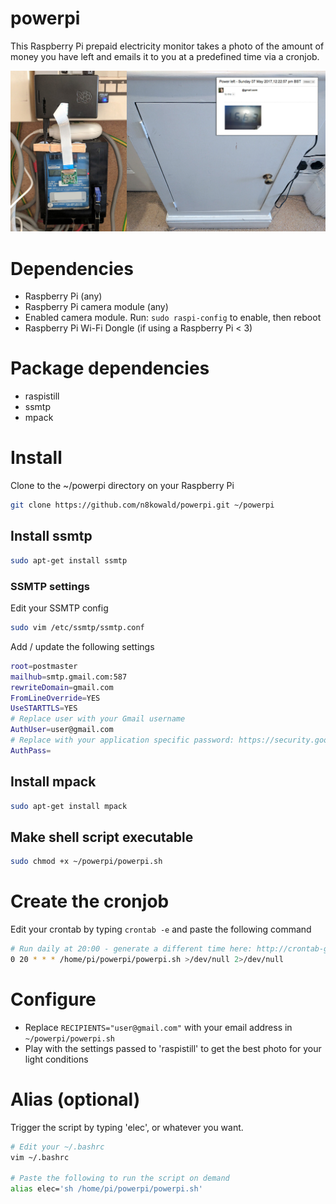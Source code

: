 # powerpi
This Raspberry Pi prepaid electricity monitor takes a photo of the amount of money you have left and emails it to you at a predefined time via a cronjob.

![Monitor usage](/docs/example.jpg?raw=true "Prepaid electricity box with powerpi")

# Dependencies
- Raspberry Pi (any)
- Raspberry Pi camera module (any)
- Enabled camera module. Run: ```sudo raspi-config``` to enable, then reboot
- Raspberry Pi Wi-Fi Dongle (if using a Raspberry Pi < 3)

# Package dependencies
- raspistill
- ssmtp
- mpack

# Install
Clone to the ~/powerpi directory on your Raspberry Pi
```bash
git clone https://github.com/n8kowald/powerpi.git ~/powerpi
```

## Install ssmtp
```bash
sudo apt-get install ssmtp
```
### SSMTP settings
Edit your SSMTP config

```bash
sudo vim /etc/ssmtp/ssmtp.conf
```

Add / update the following settings
```bash
root=postmaster
mailhub=smtp.gmail.com:587
rewriteDomain=gmail.com
FromLineOverride=YES
UseSTARTTLS=YES
# Replace user with your Gmail username
AuthUser=user@gmail.com
# Replace with your application specific password: https://security.google.com/settings/security/apppasswords
AuthPass=
```

## Install mpack
```bash
sudo apt-get install mpack
```

## Make shell script executable
```bash
sudo chmod +x ~/powerpi/powerpi.sh
```

# Create the cronjob
Edit your crontab by typing ```crontab -e``` and paste the following command

```bash
# Run daily at 20:00 - generate a different time here: http://crontab-generator.org
0 20 * * * /home/pi/powerpi/powerpi.sh >/dev/null 2>/dev/null
```

# Configure
- Replace ```RECIPIENTS="user@gmail.com"``` with your email address in ```~/powerpi/powerpi.sh```
- Play with the settings passed to 'raspistill' to get the best photo for your light conditions

# Alias (optional)
Trigger the script by typing 'elec', or whatever you want.

```bash
# Edit your ~/.bashrc
vim ~/.bashrc

# Paste the following to run the script on demand
alias elec='sh /home/pi/powerpi/powerpi.sh'
```
